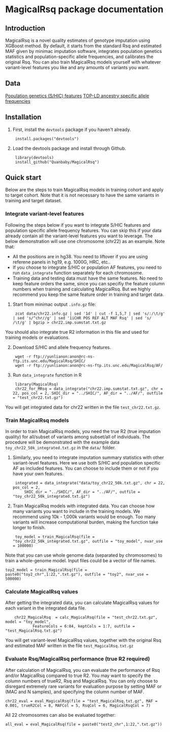 # MagicalRsq package documentation

## Introduction

MagicalRsq is a novel quality estimates of genotype imputation using XGBoost method. By default, it starts from the standard Rsq and estimated MAF given by minimac imputation software, integrates population genetics statistics and population-specific allele frequencies, and calibrates the original Rsq. You can also train MagicalRsq models yourself with whatever variant-level features you like and any amounts of variants you want. 

## Data

[Population genetics (S/HIC) features](ftp://yunlianon:anon@rc-ns-ftp.its.unc.edu/MagicalRsq/SHIC/)
[TOP-LD ancestry specific allele frequencies](ftp://yunlianon:anon@rc-ns-ftp.its.unc.edu/MagicalRsq/AF/)

## Installation

1. First, install the `devtools` package if you haven't already. 

		install.packages("devtools")

2. Load the devtools package and install through Github.

		library(devtools)
		install_github("Quanbaby/MagicalRsq")


## Quick start

Below are the steps to train MagicalRsq models in training cohort and apply to target cohort. Note that it is not necessary to have the same variants in training and target dataset.

### Integrate variant-level features

Following the steps below if you want to integrate S/HIC features and population specific allele frequency features. You can skip this if your data already contain all the variant-level features you want to leverage. The below demonstration will use one chromosome (chr22) as an example.
Note that:

* All the positions are in hg38. You need to liftover if you are using referene panels in hg19, e.g. 1000G, HRC, etc..
* If you choose to integrate S/HIC or population AF features, you need to run `data_integrate` function separately for each chromosome.
* Training data and testing data must have the same features. No need to keep feature orders the same, since you can specifiy the feature column numbers when training and calculating MagicalRsq. But we highly recommend you keep the same feature order in training and target data.

1. Start from minimac output `.info.gz` file:

		zcat data/chr22.info.gz | sed '1d' | cut -f 1,5,7 | sed 's/:/\t/g' | sed 's/^chr//g' | sed '1iCHR POS REF ALT MAF Rsq' | sed 's/ /\t/g' | bgzip > chr22.imp.sumstat.txt.gz

You should also integrate true R2 information in this file and used for training models or evaluations.

2. Download S/HIC and allele frequency features.

		wget -r ftp://yunlianon:anon@rc-ns-ftp.its.unc.edu/MagicalRsq/SHIC/
		wget -r ftp://yunlianon:anon@rc-ns-ftp.its.unc.edu/MagicalRsq/AF/

2. Run `data_integrate` function in R

		library(MagicalRsq)
		chr22_for_MRsq = data_integrate("chr22.imp.sumstat.txt.gz", chr = 22, pos_col = 2, SHIC_dir = "../SHIC/", AF_dir = "../AF/", outfile = "test_chr22.txt.gz")

You will get integrated data for chr22 written in the file `test_chr22.txt.gz`.


### Train MagicalRsq models

In order to train MagicalRsq models, you need the true R2 (true imputation quality) for all/subset of variants among subset/all of individuals. The procedure will be demonstrated with the example data `toy_chr22_50k_integrated.txt.gz` in the `data/` folder.

1. Similarly, you need to integrate imputation summary statistics with other variant-level features. Here we use both S/HIC and population specific AF as included features. You can choose to include them or not if you have your own features.

		integrated = data_integrate("data/toy_chr22_50k.txt.gz", chr = 22, pos_col = 2, 
			SHIC_dir = "../SHIC/", AF_dir = "../AF/", outfile = "toy_chr22_50k_integrated.txt.gz") 

2. Train MagicalRsq models with integrated data. You can choose how many variants you want to include in the training models. We recommend using 10k - 1,000k variants would be enough. Too many variants will increase computational burden, making the function take longer to finish.

		toy_model = train_MagicalRsq(file = "toy_chr22_50k_integrated.txt.gz", outfile = "toy_model", nvar_use = 100000) 

Note that you can use whole genome data (separated by chromosomes) to train a whole-genome model. Input files could be a vector of file names.

	toy2_model = train_MagicalRsq(file = paste0("toy2_chr",1:22,".txt.gz"), outfile = "toy2", nvar_use = 500000)

### Calculate MagicalRsq values

After getting the integrated data, you can calculate MagicalRsq values for each variant in the integrated data file.

        chr22_MagicalRsq  = calc_MagicalRsq(file = "test_chr22.txt.gz", model = "toy_model",
                FeatureCols = 6:84, keptCols = 1:7, outfile = "test_MagicalRsq.txt.gz")

You will get variant-level MagicalRsq values, together with the original Rsq and estimated MAF written in the file `test_MagicalRsq.txt.gz`


### Evaluate Rsq/MagicalRsq performance (true R2 required)

After calculation of MagicalRsq, you can evaluate the performance of Rsq and/or MagicalRsq compared to true R2. You may want to specify the column numbers of trueR2, Rsq and MagicalRsq. You can only choose to disregard extremely rare variants for evaluation purpose by setting MAF or (MAC and N samples), and specifying the column number of MAF.

	chr22_eval = eval_MagicalRsq(file = "test_MagicalRsq.txt.gz", MAF = 0.001, trueR2Col = 8, MAFCol = 5, RsqCol = 6, MagicalRsqCol = 7)
 
All 22 chromosomes can also be evaluated together:

	all_eval = eval_MagicalRsq(file = paste0("test2_chr",1:22,".txt.gz"))



